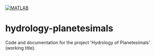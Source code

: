 [![MATLAB](https://github.com/BeatHubmann/hydrology-planetesimals/actions/workflows/ci.yml/badge.svg)](https://github.com/BeatHubmann/hydrology-planetesimals/actions/workflows/ci.yml)

# hydrology-planetesimals

Code and documentation for the project 'Hydrology of Planetesimals' (working title).
